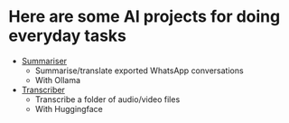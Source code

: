 # Here are some AI projects for doing everyday tasks
- [Summariser](summariser/Readme.md)
    - Summarise/translate exported WhatsApp conversations
    - With Ollama
- [Transcriber](transcriber/Readme.md)
    - Transcribe a folder of audio/video files
    - With Huggingface